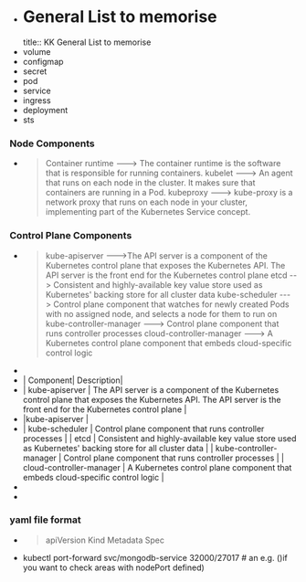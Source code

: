 - # General List to memorise
  title:: KK General List to memorise
- volume
- configmap
- secret
- pod
- service
- ingress
- deployment
- sts
### Node Components
- > Container runtime  ---> The container runtime is the software that is responsible for running containers.
  > kubelet            ---> An agent that runs on each node in the cluster. It makes sure that containers are running in a Pod.
  > kubeproxy          ---> kube-proxy is a network proxy that runs on each node in your cluster, implementing part of the Kubernetes Service concept.
### Control Plane Components
- > kube-apiserver           --->The API server is a component of the Kubernetes control plane that exposes the Kubernetes API. The API server is the front end for the Kubernetes control plane
  etcd                     --> Consistent and highly-available key value store used as Kubernetes' backing store for all cluster data
  kube-scheduler           ---> Control plane component that watches for newly created Pods with no assigned node, and selects a node for them to run on
  kube-controller-manager ---> Control plane component that runs controller processes
  cloud-controller-manager ---> A Kubernetes control plane component that embeds cloud-specific control logic
-
- | Component| Description|
- | kube-apiserver | The API server is a component of the Kubernetes control plane that exposes the Kubernetes API. The API server is the front end for the Kubernetes control plane |
- |kube-apiserver |
- |  kube-scheduler | Control plane component that runs controller processes | 
  | etcd | Consistent and highly-available key value store used as Kubernetes' backing store for all cluster data |
  | kube-controller-manager | Control plane component that runs controller processes |
  | cloud-controller-manager | A Kubernetes control plane component that embeds cloud-specific control logic |
-
-
### yaml file format
- >apiVersion
  Kind
  Metadata
  Spec
- kubectl port-forward svc/mongodb-service 32000/27017  # an e.g. ()if you want to check areas with nodePort defined)